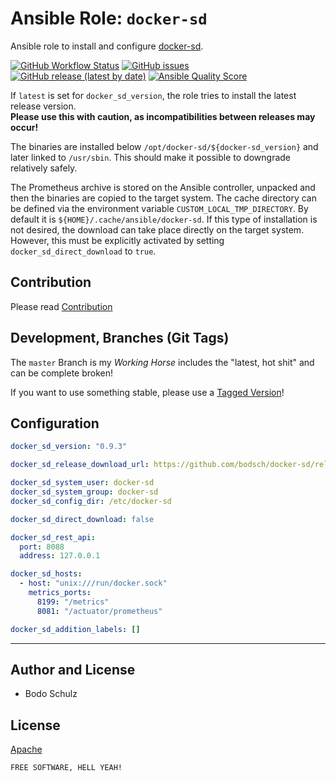 
# Ansible Role:  `docker-sd`

Ansible role to install and configure [docker-sd](https://github.com/bodsch/docker-sd).

[![GitHub Workflow Status](https://img.shields.io/github/workflow/status/bodsch/ansible-docker-sd/CI)][ci]
[![GitHub issues](https://img.shields.io/github/issues/bodsch/ansible-docker-sd)][issues]
[![GitHub release (latest by date)](https://img.shields.io/github/v/release/bodsch/ansible-docker-sd)][releases]
[![Ansible Quality Score](https://img.shields.io/ansible/quality/50067?label=role%20quality)][quality]

[ci]: https://github.com/bodsch/ansible-docker-sd/actions
[issues]: https://github.com/bodsch/ansible-docker-sd/issues?q=is%3Aopen+is%3Aissue
[releases]: https://github.com/bodsch/ansible-docker-sd/releases
[quality]: https://galaxy.ansible.com/bodsch/docker-sd


If `latest` is set for `docker_sd_version`, the role tries to install the latest release version.  
**Please use this with caution, as incompatibilities between releases may occur!**

The binaries are installed below `/opt/docker-sd/${docker-sd_version}` and later linked to `/usr/sbin`. 
This should make it possible to downgrade relatively safely.

The Prometheus archive is stored on the Ansible controller, unpacked and then the binaries are copied to the target system.
The cache directory can be defined via the environment variable `CUSTOM_LOCAL_TMP_DIRECTORY`. 
By default it is `${HOME}/.cache/ansible/docker-sd`.
If this type of installation is not desired, the download can take place directly on the target system. 
However, this must be explicitly activated by setting `docker_sd_direct_download` to `true`.


## Contribution

Please read [Contribution](CONTRIBUTING.md)

## Development,  Branches (Git Tags)

The `master` Branch is my *Working Horse* includes the "latest, hot shit" and can be complete broken!

If you want to use something stable, please use a [Tagged Version](https://github.com/bodsch/ansible-docker-sd/tags)!


## Configuration

```yaml
docker_sd_version: "0.9.3"

docker_sd_release_download_url: https://github.com/bodsch/docker-sd/releases

docker_sd_system_user: docker-sd
docker_sd_system_group: docker-sd
docker_sd_config_dir: /etc/docker-sd

docker_sd_direct_download: false

docker_sd_rest_api:
  port: 8088
  address: 127.0.0.1

docker_sd_hosts:
  - host: "unix:///run/docker.sock"
    metrics_ports:
      8199: "/metrics"
      8081: "/actuator/prometheus"

docker_sd_addition_labels: []
```

---

## Author and License

- Bodo Schulz

## License

[Apache](LICENSE)

`FREE SOFTWARE, HELL YEAH!`
